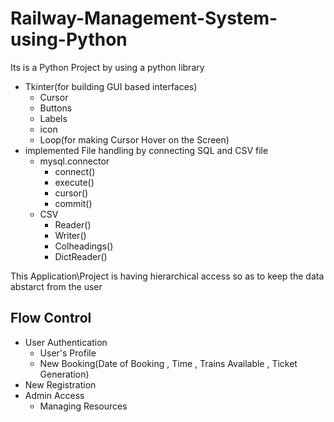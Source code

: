 # Railway-Management-System-using-Python

Its is a Python Project by using a python library 
- Tkinter(for building GUI based interfaces)
  - Cursor
  - Buttons
  - Labels
  - icon
  - Loop(for making Cursor Hover on the Screen)   
- implemented File handling by connecting SQL and CSV file
  - mysql.connector
    - connect()
    - execute()
    - cursor()
    - commit()
  - CSV
    - Reader()
    - Writer()
    - Colheadings()
    - DictReader()

This Application\Project is having hierarchical access so as to keep the data abstarct from the user 

## Flow Control 
- User Authentication
  - User's Profile
  - New Booking(Date of Booking , Time , Trains Available , Ticket Generation)
- New Registration
- Admin Access
  - Managing Resources
